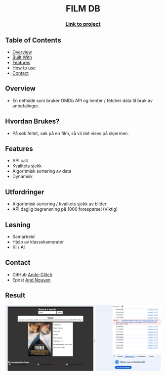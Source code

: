 <h1 align="center">FILM DB</h1>
<div align="center">
  <h3>
    <a href="https://ande-glitch.github.io/FilmDB/index.html">
      Link to project
    </a>
  </h3>
</div>
<!-- TABLE OF CONTENTS -->

## Table of Contents

- [Overview](#overview)
- [Built With](#built-with)
- [Features](#features)
- [How to use](#how-to-use)
- [Contact](#contact)

<!-- OVERVIEW -->
## Overview
- En nettside som bruker OMDb API og henter / fetcher data til bruk av anbefalinger.


## Hvordan Brukes?
- På søk feltet, søk på en film, så vil det vises på skjermen.

## Features
- API call
- Kvalitets sjekk
- Algoritmisk sortering av data
- Dynamisk

## Utfordringer
- Algoritmisk sortering / kvalitets sjekk av bilder
- API daglig begrensning på 1000 forespørsel (Viktig) 

## Løsning
- Samarbeid
- Hjelp av klassekamerater
- KI / AI

## Contact
- GitHub [Ande-Glitch](https://github.com/Ande-glitch)
- Epost [And Nguyen](mailto:andynuwen@gmail.com)

## Result

![Image_1](./Images/lunch.png)